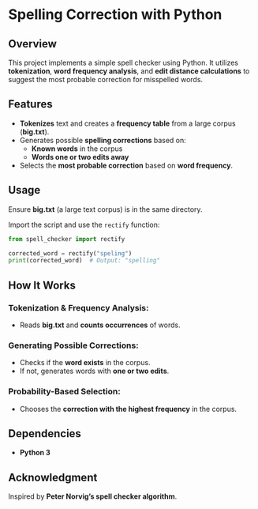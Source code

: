 # **Spelling Correction with Python**

## **Overview**

This project implements a simple spell checker using Python. It utilizes **tokenization**, **word frequency analysis**, and **edit distance calculations** to suggest the most probable correction for misspelled words.

## **Features**

- **Tokenizes** text and creates a **frequency table** from a large corpus (**big.txt**).
- Generates possible **spelling corrections** based on:
  - **Known words** in the corpus
  - **Words one or two edits away**
- Selects the **most probable correction** based on **word frequency**.

## **Usage**

Ensure **big.txt** (a large text corpus) is in the same directory.

Import the script and use the `rectify` function:

```python
from spell_checker import rectify

corrected_word = rectify("speling")
print(corrected_word)  # Output: "spelling"
```

## **How It Works**

### **Tokenization & Frequency Analysis:**

- Reads **big.txt** and **counts occurrences** of words.

### **Generating Possible Corrections:**

- Checks if the **word exists** in the corpus.
- If not, generates words with **one or two edits**.

### **Probability-Based Selection:**

- Chooses the **correction with the highest frequency** in the corpus.

## **Dependencies**

- **Python 3**

## **Acknowledgment**

Inspired by **Peter Norvig’s spell checker algorithm**.

